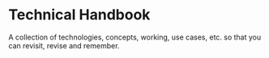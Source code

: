 # Technical Handbook
A collection of technologies, concepts, working, use cases, etc. so that you can revisit, revise and remember.
